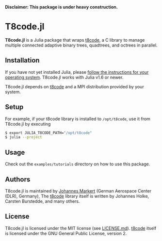 **Disclaimer: This package is under heavy construction.**

# T8code.jl

**T8code.jl** is a Julia package that wraps
[t8code](https://github.com/holke/t8code), a C library to manage multiple
connected adaptive binary trees, quadtrees, and octrees in parallel.

## Installation
If you have not yet installed Julia, please [follow the instructions for your
operating system](https://julialang.org/downloads/platform/). T8code.jl works
with Julia v1.6 or newer.

T8code.jl depends on [t8code](https://github.com/holke/t8code) and a MPI
distribution provided by your system.

## Setup
For example, if your t8code library is installed to `/opt/t8code`,
use it from T8code.jl by executing
```bash
$ export JULIA_T8CODE_PATH="/opt/t8code"
$ julia --project
```
## Usage
Check out the `examples/tutorials` directory on how to use this package.

## Authors
T8code.jl is maintained by
[Johannes Markert](https://www.jmark.de)
(German Aerospace Center (DLR), Germany),
The [t8code](https://github.com/holke/t8code) library itself is written by
Johannes Holke, Carsten Burstedde, and many others.

## License
T8code.jl is licensed under the MIT license (see [LICENSE.md](LICENSE.md)).
[t8code](https://github.com/holke/t8code) itself is licensed under the GNU
General Public License, version 2.

